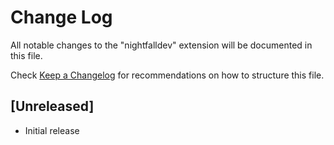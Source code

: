 # Change Log

All notable changes to the "nightfalldev" extension will be documented in this file.

Check [Keep a Changelog](http://keepachangelog.com/) for recommendations on how to structure this file.

## [Unreleased]

- Initial release
